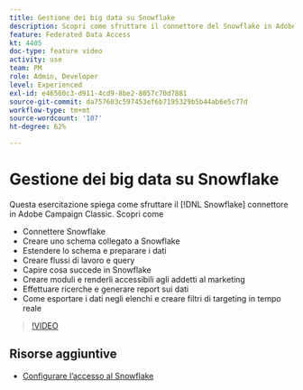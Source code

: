 ```yaml
---
title: Gestione dei big data su Snowflake
description: Scopri come sfruttare il connettore del Snowflake in Adobe Campaign Classic
feature: Federated Data Access
kt: 4405
doc-type: feature video
activity: use
team: PM
role: Admin, Developer
level: Experienced
exl-id: e46560c3-d911-4cd9-8be2-8057c70d7881
source-git-commit: da757603c597453ef6b7195329b5b44ab6e5c77d
workflow-type: tm+mt
source-wordcount: '107'
ht-degree: 62%

---
```


# Gestione dei big data su Snowflake

Questa esercitazione spiega come sfruttare il [!DNL Snowflake] connettore in Adobe Campaign Classic.
Scopri come

* Connettere Snowflake
* Creare uno schema collegato a Snowflake
* Estendere lo schema e preparare i dati
* Creare flussi di lavoro e query
* Capire cosa succede in Snowflake
* Creare moduli e renderli accessibili agli addetti al marketing
* Effettuare ricerche e generare report sui dati
* Come esportare i dati negli elenchi e creare filtri di targeting in tempo reale

>[!VIDEO](https://video.tv.adobe.com/v/31588?quality=12&learn=on)

## Risorse aggiuntive

* [Configurare l’accesso al Snowflake](https://experienceleague.adobe.com/docs/campaign-classic/using/installing-campaign-classic/accessing-external-database/configure-fda/config-databases/configure-fda-snowflake.html?lang=en#installing-campaign-classic)
